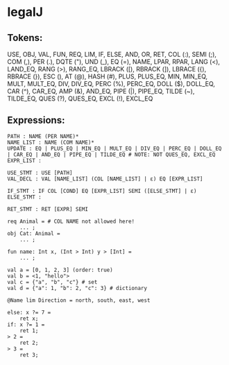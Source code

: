 # legalJ

## Tokens: 
USE, OBJ, VAL, FUN,  REQ, LIM, IF, ELSE, AND, OR, RET, COL (:), SEMI (;), COM (,), PER (.), DQTE ("), UND (_), EQ (=), NAME, LPAR, RPAR, LANG (<), LAND_EQ, RANG (>), RANG_EQ,  LBRACK ([), RBRACK (]), LBRACE ({), RBRACE (}), ESC (\), AT (@), HASH (#), PLUS, PLUS_EQ, MIN, MIN_EQ, MULT, MULT_EQ, DIV, DIV_EQ, PERC (%), PERC_EQ, DOLL ($), DOLL_EQ, CAR (^), CAR_EQ, AMP (&), AND_EQ, PIPE (|), PIPE_EQ, TILDE (~), TILDE_EQ, QUES (?), QUES_EQ, EXCL (!), EXCL_EQ

## Expressions:
```
PATH : NAME (PER NAME)*
NAME_LIST : NAME (COM NAME)*
UPDATE : EQ | PLUS_EQ | MIN_EQ | MULT_EQ | DIV_EQ | PERC_EQ | DOLL_EQ | CAR_EQ | AND_EQ | PIPE_EQ | TILDE_EQ # NOTE: NOT QUES_EQ, EXCL_EQ
EXPR_LIST : 

USE_STMT : USE [PATH]
VAL_DECL : VAL [NAME_LIST] (COL [NAME_LIST] | ε) EQ [EXPR_LIST]

IF_STMT : IF COL [COND] EQ [EXPR_LIST] SEMI ([ELSE_STMT] | ε)
ELSE_STMT : 

RET_STMT : RET [EXPR] SEMI

```






```
req Animal = # COL NAME not allowed here!
    ... ;
obj Cat: Animal =
    ... ;

fun name: Int x, (Int > Int) y > [Int] =
    ... ;
    
val a = [0, 1, 2, 3] (order: true)
val b = <1, "hello">
val c = {"a", "b", "c"} # set
val d = {"a": 1, "b": 2, "c": 3} # dictionary

@Name lim Direction = north, south, east, west

else: x ?= 7 =
    ret x;
if: x ?= 1 =
    ret 1;
> 2 =
    ret 2;
> 3 =
    ret 3;
```